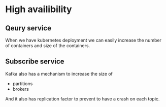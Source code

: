 # High availibility

## Qeury service
When we have kubernetes deployment we can easily increase the number of containers and size of the containers.

## Subscribe service
Kafka also has a mechanism to increase the size of 
- partitions
- brokers

And it also has replication factor to prevent to have a crash on each topic.